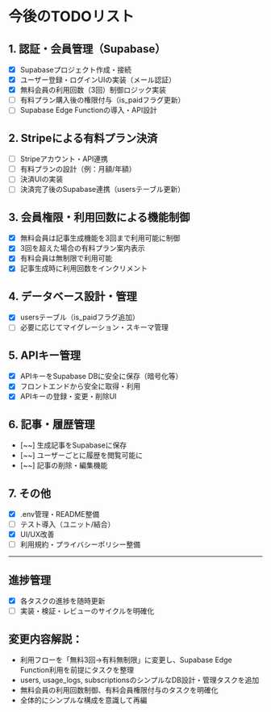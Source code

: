 # 今後のTODOリスト

## 1. 認証・会員管理（Supabase）
- [x] Supabaseプロジェクト作成・接続  <!-- 完了: Supabaseプロジェクト「youtube-diffusion」作成・接続 -->
- [x] ユーザー登録・ログインUIの実装（メール認証）  <!-- 完了: AuthForm.tsxでメール認証UI実装 -->
- [x] 無料会員の利用回数（3回）制御ロジック実装  <!-- 完了: usersテーブルのused_countとis_paidで制御 -->
- [ ] 有料プラン購入後の権限付与（is_paidフラグ更新）
- [ ] Supabase Edge Functionの導入・API設計

## 2. Stripeによる有料プラン決済
- [ ] Stripeアカウント・API連携
- [ ] 有料プランの設計（例：月額/年額）
- [ ] 決済UIの実装
- [ ] 決済完了後のSupabase連携（usersテーブル更新）

## 3. 会員権限・利用回数による機能制御
- [x] 無料会員は記事生成機能を3回まで利用可能に制御  <!-- 完了: 3回超過時に有料案内UI表示 -->
- [x] 3回を超えた場合の有料プラン案内表示  <!-- 完了: showUpgradeで案内UI表示 -->
- [x] 有料会員は無制限で利用可能  <!-- 完了: is_paid=trueなら制限なし -->
- [x] 記事生成時に利用回数をインクリメント  <!-- 完了: incrementUsedCount()でDB更新 -->

## 4. データベース設計・管理
- [x] usersテーブル（is_paidフラグ追加）  <!-- 完了: usersテーブル作成・is_paidカラム追加 -->
- [ ] 必要に応じてマイグレーション・スキーマ管理

## 5. APIキー管理
- [x] APIキーをSupabase DBに安全に保存（暗号化等）  <!-- 完了: usersテーブルのカラムに保存・取得・削除対応 -->
- [x] フロントエンドから安全に取得・利用  <!-- 完了: SettingsPanelでDB連携 -->
- [x] APIキーの登録・変更・削除UI  <!-- 完了: SettingsPanelでUI実装 -->

## 6. 記事・履歴管理
- [~~] 生成記事をSupabaseに保存 <!-- 不要: コピー機能のみで十分なため -->
- [~~] ユーザーごとに履歴を閲覧可能に <!-- 不要: コピー機能のみで十分なため -->
- [~~] 記事の削除・編集機能 <!-- 不要: コピー機能のみで十分なため -->

## 7. その他
- [x] .env管理・README整備  <!-- 完了: README.md作成・環境変数設定 -->
- [ ] テスト導入（ユニット/結合）
- [x] UI/UX改善  <!-- 完了: 利用回数表示・サインアップ成功案内追加 -->
- [ ] 利用規約・プライバシーポリシー整備

---

## 進捗管理
- [x] 各タスクの進捗を随時更新  <!-- 完了: チェック方式で進捗管理開始 -->
- [ ] 実装・検証・レビューのサイクルを明確化

## 変更内容解説：
- 利用フローを「無料3回→有料無制限」に変更し、Supabase Edge Function利用を前提にタスクを整理
- users, usage_logs, subscriptionsのシンプルなDB設計・管理タスクを追加
- 無料会員の利用回数制御、有料会員権限付与のタスクを明確化
- 全体的にシンプルな構成を意識して再編 